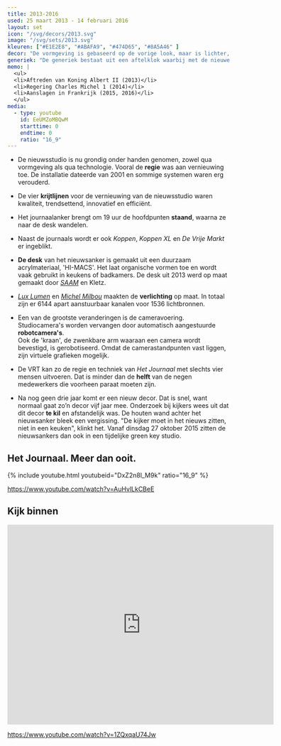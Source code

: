 ```yaml
---
title: 2013-2016
used: 25 maart 2013 - 14 februari 2016
layout: set
icon: "/svg/decors/2013.svg"
image: "/svg/sets/2013.svg"
kleuren: ["#E1E2E8", "#ABAFA9", "#474D65", "#8A5A46" ]
decor: "De vormgeving is gebaseerd op de vorige look, maar is lichter, soberder en duidelijker. Een open muur splitst de set in twee delen."
generiek: "De generiek bestaat uit een aftelklok waarbij met de nieuwe robotcamera's door de studio wordt gereden. De 3D-grafiek toont een groot cijfer per journaal."
memo: |
  <ul>
  <li>Aftreden van Koning Albert II (2013)</li>
  <li>Regering Charles Michel 1 (2014)</li>
  <li>Aanslagen in Frankrijk (2015, 2016)</li>
  </ul>
media:
  - type: youtube
    id: EeUMZoMBQwM
    starttime: 0
    endtime: 0
    ratio: "16_9"
---
```


* De nieuwsstudio is nu grondig onder handen genomen, zowel qua vormgeving als qua technologie. Vooral de **regie** was aan vernieuwing toe. De installatie dateerde van 2001 en sommige systemen waren erg verouderd.

* De vier **krijtlijnen** voor de vernieuwing van de nieuwsstudio waren kwaliteit, trendsettend, innovatief en efficiënt.

* Het journaalanker brengt om 19 uur de hoofdpunten **staand**, waarna ze naar de desk wandelen.

* Naast de journaals wordt er ook <cite>Koppen</cite>, <cite>Koppen XL</cite> en <cite>De Vrije Markt</cite> er  ingeblikt.

* **De desk** van het nieuwsanker is gemaakt uit een duurzaam acrylmateriaal, 'HI-MACS'. Het laat organische vormen toe en wordt vaak gebruikt in keukens of badkamers. De desk uit 2013 werd op maat gemaakt door <a href="http://www.saam.be/" target="_blank"><em>SAAM</em></a> en Kletz.


* <a href="http://www.lux-lumen.com/lighting-projects-solutions?mid2=2&projectid=177"><em>Lux Lumen</em></a> en <a href="http://www.milbou.be/#/1" target="_blank"><em>Michel Milbou</em></a> maakten de <strong>verlichting</strong> op maat. In totaal zijn er 6144 apart aanstuurbaar kanalen voor 1536 lichtbronnen.

*  Een van de grootste veranderingen is de cameravoering. Studiocamera's worden vervangen door automatisch aangestuurde **robotcamera's**.  
Ook de 'kraan', de zwenkbare arm waaraan een camera wordt bevestigd, is gerobotiseerd. Omdat de camerastandpunten vast liggen, zijn virtuele grafieken mogelijk.

* De VRT kan zo de regie en techniek van <cite>Het Journaal</cite> met slechts vier mensen uitvoeren. Dat is minder dan de **helft** van de negen medewerkers die voorheen paraat moeten zijn.

* Na nog geen drie jaar komt er een nieuw decor. Dat is snel, want normaal gaat zo’n decor vijf jaar mee. Onderzoek bij kijkers wees uit dat dit decor **te kil** en afstandelijk was. De houten wand achter het nieuwsanker bleek een vergissing. "De kijker moet in het nieuws zitten, niet in een keuken", klinkt het. Vanaf dinsdag 27 oktober 2015 zitten de nieuwsankers dan ook in een tijdelijke green key studio.

## Het Journaal. Meer dan ooit.

{% include youtube.html youtubeid="DxZ2n8l_M9k" ratio="16_9" %}

https://www.youtube.com/watch?v=AuHvlLkCBeE

## Kijk binnen

<div class="videoWrapper ratio_16_9">
  <iframe src="https://www.google.com/maps/embed?pb=!1m0!3m2!1snl!2sus!4v1487494129330!6m8!1m7!1se4hloXv5cLoAAAQJMs8ZPw!2m2!1d50.8530639143582!2d4.402332282731777!3f148.45!4f7.25!5f0.4000000000000002" width="600" height="450" frameborder="0" style="border:0" allowfullscreen></iframe>
</div>

https://www.youtube.com/watch?v=1ZQxqaU74Jw
